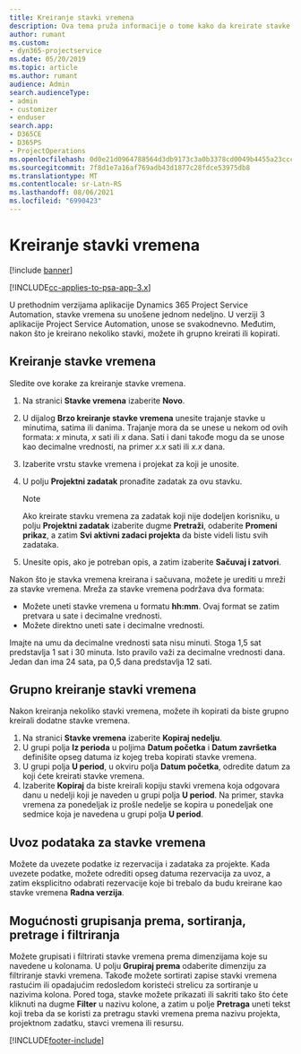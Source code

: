 ```yaml
---
title: Kreiranje stavki vremena
description: Ova tema pruža informacije o tome kako da kreirate stavke vremena.
author: rumant
ms.custom:
- dyn365-projectservice
ms.date: 05/20/2019
ms.topic: article
ms.author: rumant
audience: Admin
search.audienceType:
- admin
- customizer
- enduser
search.app:
- D365CE
- D365PS
- ProjectOperations
ms.openlocfilehash: 0d0e21d0964788564d3db9173c3a0b3378cd0049b4455a23ccc1bccd1c21d9e7
ms.sourcegitcommit: 7f8d1e7a16af769adb43d1877c28fdce53975db8
ms.translationtype: MT
ms.contentlocale: sr-Latn-RS
ms.lasthandoff: 08/06/2021
ms.locfileid: "6990423"
---
```

# <a name="create-time-entries"></a>Kreiranje stavki vremena

[!include [banner](../includes/psa-now-project-operations.md)]

[!INCLUDE[cc-applies-to-psa-app-3.x](../includes/cc-applies-to-psa-app-3x.md)]

U prethodnim verzijama aplikacije Dynamics 365 Project Service Automation, stavke vremena su unošene jednom nedeljno. U verziji 3 aplikacije Project Service Automation, unose se svakodnevno. Međutim, nakon što je kreirano nekoliko stavki, možete ih grupno kreirati ili kopirati.

## <a name="create-a-time-entry"></a>Kreiranje stavke vremena

Sledite ove korake za kreiranje stavke vremena.

1. Na stranici **Stavke vremena** izaberite **Novo**.
2. U dijalog **Brzo kreiranje stavke vremena** unesite trajanje stavke u minutima, satima ili danima. Trajanje mora da se unese u nekom od ovih formata: *x* minuta, *x* sati ili *x* dana. Sati i dani takođe mogu da se unose kao decimalne vrednosti, na primer *x.x* sati ili *x.x* dana.
3. Izaberite vrstu stavke vremena i projekat za koji je unosite.
4. U polju **Projektni zadatak** pronađite zadatak za ovu stavku.

    > [!NOTE]
    > Ako kreirate stavku vremena za zadatak koji nije dodeljen korisniku, u polju **Projektni zadatak** izaberite dugme **Pretraži**, odaberite **Promeni prikaz**, a zatim **Svi aktivni zadaci projekta** da biste videli listu svih zadataka.

5. Unesite opis, ako je potreban opis, a zatim izaberite **Sačuvaj i zatvori**.

Nakon što je stavka vremena kreirana i sačuvana, možete je urediti u mreži za stavke vremena. Mreža za stavke vremena podržava dva formata:

- Možete uneti stavke vremena u formatu **hh:mm**. Ovaj format se zatim pretvara u sate i decimalne vrednosti.
- Možete direktno uneti sate i decimalne vrednosti.

Imajte na umu da decimalne vrednosti sata nisu minuti. Stoga 1,5 sat predstavlja 1 sat i 30 minuta. Isto pravilo važi za decimalne vrednosti dana. Jedan dan ima 24 sata, pa 0,5 dana predstavlja 12 sati.

## <a name="bulk-create-time-entries"></a>Grupno kreiranje stavki vremena

Nakon kreiranja nekoliko stavki vremena, možete ih kopirati da biste grupno kreirali dodatne stavke vremena.

1. Na stranici **Stavke vremena** izaberite **Kopiraj nedelju**.
2. U grupi polja **Iz perioda** u poljima **Datum početka** i **Datum završetka** definišite opseg datuma iz kojeg treba kopirati stavke vremena.
3. U grupi polja **U period**, u okviru polja **Datum početka**, odredite datum za koji ćete kreirati stavke vremena.
4. Izaberite **Kopiraj** da biste kreirali kopiju stavki vremena koja odgovara danu u nedelji koji je naveden u grupi polja **U period**. Na primer, stavka vremena za ponedeljak iz prošle nedelje se kopira u ponedeljak one sedmice koja je navedena u grupi polja **U period**.

## <a name="import-data-for-time-entries"></a>Uvoz podataka za stavke vremena

Možete da uvezete podatke iz rezervacija i zadataka za projekte. Kada uvezete podatke, možete odrediti opseg datuma rezervacija za uvoz, a zatim eksplicitno odabrati rezervacije koje bi trebalo da budu kreirane kao stavke vremena **Radna verzija**.

## <a name="group-by-sort-search-and-filter-capabilities"></a>Mogućnosti grupisanja prema, sortiranja, pretrage i filtriranja

Možete grupisati i filtrirati stavke vremena prema dimenzijama koje su navedene u kolonama. U polju **Grupiraj prema** odaberite dimenziju za filtriranje stavki vremena. Takođe možete sortirati zapise stavki vremena rastućim ili opadajućim redosledom koristeći strelicu za sortiranje u nazivima kolona. Pored toga, stavke možete prikazati ili sakriti tako što ćete kliknuti na dugme **Filter** u nazivu kolone, a zatim u polje **Pretraga** uneti tekst koji treba da se koristi za pretragu stavki vremena prema nazivu projekta, projektnom zadatku, stavci vremena ili resursu.


[!INCLUDE[footer-include](../includes/footer-banner.md)]